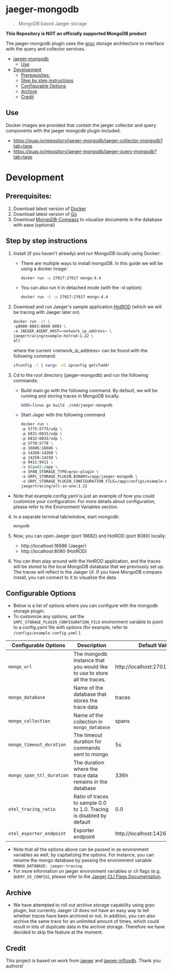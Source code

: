 # jaeger-mongodb

> MongoDB based Jaeger storage

**This Repository is NOT an officially supported MongoDB product**

The jaeger-mongodb plugin uses the [grpc] storage architecture to interface with the query and collector services.

- [jaeger-mongodb](#jaeger-mongodb)
  - [Use](#use)
- [Development](#development)
  - [Prerequisites:](#prerequisites)
  - [Step by step instructions](#step-by-step-instructions)
  - [Configurable Options](#configurable-options)
  - [Archive](#archive)
  - [Credit](#credit)

## Use

Docker images are provided that contain the jaeger collector and query components with the jaeger mongodb plugin included.

* https://quay.io/repository/jaeger-mongodb/jaeger-collector-mongodb?tab=tags
* https://quay.io/repository/jaeger-mongodb/jaeger-query-mongodb?tab=tags

# Development

## Prerequisites:
1. Download latest version of [Docker]
2. Download latest version of [Go]
3. Download [MongoDB-Compass] to visualize documents in the database with ease (optional)

## Step by step instructions
1. Install (if you haven't already) and run MongoDB locally using Docker:
   - There are multiple ways to install mongoDB. In this guide we will be using a docker image:
        ```bash
        docker run -p 27017:27017 mongo:4.4
        ```
    - You can also run it in detached mode (with the -d option):
        ```bash
        docker run -d -p 27017:27017 mongo:4.4
        ```
2. Download and run Jaeger's sample application [HotROD] (which we will be tracing with Jaeger later on)

    ```bash
    docker run -it \
    -p8080-8083:8080-8083 \
    -e JAEGER_AGENT_HOST=<network_ip_address> \
    jaegertracing/example-hotrod:1.22 \
    all
    ```
    where the current <network_ip_address> can be found with the following command:

    ```bash
    ifconfig -l | xargs -n1 ipconfig getifaddr
    ```

3. Cd to the root directory (jaeger-mongodb) and run the following commands:
   - Build main.go with the following command. By default, we will be running and storing traces in MongoDB locally.
        ```bash
        GOOS=linux go build ./cmd/jaeger-mongodb
        ```
   - Start Jager with the following command
        ```bash
        docker run \
        -p 5775:5775/udp \
        -p 6831:6831/udp \
        -p 6832:6832/udp \
        -p 5778:5778 \
        -p 16686:16686 \
        -p 14268:14268 \
        -p 14250:14250 \
        -p 9411:9411 \
        -v $(pwd):/app \
        -e SPAN_STORAGE_TYPE=grpc-plugin \
        -e GRPC_STORAGE_PLUGIN_BINARY=/app/jaeger-mongodb \
        -e GRPC_STORAGE_PLUGIN_CONFIGURATION_FILE=/app/configs/example-config.yaml \
        jaegertracing/all-in-one:1.22
        ```
- Note that example.config.yaml is just an example of how you could customize your configuration. For more details about configuration, please refer to the Environment Variables section.

4. In a separate terminal tab/window, start mongodb:
    ```bash
    mongodb
    ```

5. Now, you can open Jaeger (port 16682) and HotROD (port 8080) locally:
   - http://localhost:16686 (Jaeger)
   - http://localhost:8080 (HotROD)


6. You can then play around with the HotROD application, and the traces will be stored to the local MongoDB database that we previously set up. The traces will reflect in the Jaeger UI. If you have MongoDB compass install, you can connect to it to visualize the data.

## Configurable Options
- Below is a list of options where you can configure with the mongodb storage plugin.
- To customize any options, set the `GRPC_STORAGE_PLUGIN_CONFIGURATION_FILE` environment variable to point to a config.yaml file with options (for example, refer to `/configs/example-config.yaml` ).

|Configurable Options | Description                                                             | Default Value                     |
| -----------         |-------------------------------------------------------------------------|-----------------------------------|
| `mongo_url`| The mongodb instance that you would like to use to store all the traces. | http://localhost:27017            |
| `mongo_database` | Name of the database that stores the trace data                         | traces                            |
| `mongo_collection` | Name of the collection in `mongo_database`                              | spans                             |
| `mongo_timeout_duration` | The timeout duration for commands sent to mongo                         | 5s                                |
| `mongo_span_ttl_duration` | The duration where the trace data remains in the database               | 336h                              |
| `otel_tracing_ratio` | Ratio of traces to sample 0.0 to 1.0. Tracing is disabled by default    | 0.0                               |
| `otel_exporter_endpoint` | Exporter endpoint                                                       | http://localhost:14268/api/traces |

- Note that all the options above can be passed in as environment variables as well, by capitalizing the options. For instance, you can rename the mongo database by passing the environment variable `MONGO_DATABASE: jaeger-tracing`.
- For more information on jaeger environment variables or cli flags (e.g. `QUERY_UI_CONFIG`), please refer to the [Jaeger CLI Flags Documentation].

## Archive
- We have attempted to roll out archive storage capability using grpc plugin, but currently Jaeger UI does not have an easy way to tell whether traces have been archived or not. In addition, you can also archive the same trace for an unlimited amount of times, which could result in lots of duplicate data in the archive storage. Therefore we have decided to skip the feature at the moment.

## Credit

This project is based on work from [jaeger] and [jaeger-influxdb]. Thank you authors!

[jaeger]: https://github.com/jaegertracing/jaeger/
[jaeger-influxdb]: https://github.com/influxdata/jaeger-influxdbjaeger-mongodb
[Docker]: https://www.docker.com/products/docker-desktop
[Go]: https://golang.org/doc/install
[MongoDB-Compass]: https://www.mongodb.com/products/compass
[HotROD]: https://github.com/jaegertracing/jaeger/tree/master/examples/hotrod
[grpc]: https://github.com/jaegertracing/jaeger/tree/master/plugin/storage/grpc
[Jaeger CLI Flags Documentation]: https://www.jaegertracing.io/docs/1.23/cli/
